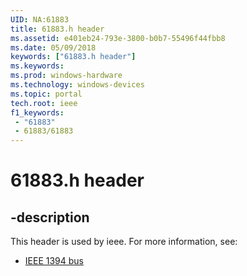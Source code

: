 ```yaml
---
UID: NA:61883
title: 61883.h header
ms.assetid: e401eb24-793e-3800-b0b7-55496f44fbb8
ms.date: 05/09/2018
keywords: ["61883.h header"]
ms.keywords: 
ms.prod: windows-hardware
ms.technology: windows-devices
ms.topic: portal
tech.root: ieee
f1_keywords:
 - "61883"
 - 61883/61883
---
```


# 61883.h header

## -description

This header is used by ieee. For more information, see:

- [IEEE 1394 bus](../_ieee/index.md)
